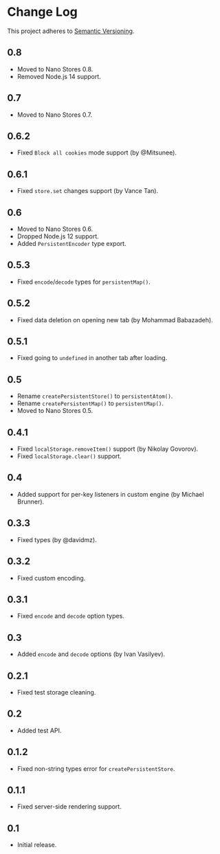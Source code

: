# Change Log
This project adheres to [Semantic Versioning](http://semver.org/).

## 0.8
* Moved to Nano Stores 0.8.
* Removed Node.js 14 support.

## 0.7
* Moved to Nano Stores 0.7.

## 0.6.2
* Fixed `Block all cookies` mode support (by @Mitsunee).

## 0.6.1
* Fixed `store.set` changes support (by Vance Tan).

## 0.6
* Moved to Nano Stores 0.6.
* Dropped Node.js 12 support.
* Added `PersistentEncoder` type export.

## 0.5.3
* Fixed `encode`/`decode` types for `persistentMap()`.

## 0.5.2
* Fixed data deletion on opening new tab (by Mohammad Babazadeh).

## 0.5.1
* Fixed going to `undefined` in another tab after loading.

## 0.5
* Rename `createPersistentStore()` to `persistentAtom()`.
* Rename `createPersistentMap()` to `persistentMap()`.
* Moved to Nano Stores 0.5.

## 0.4.1
* Fixed `localStorage.removeItem()` support (by Nikolay Govorov).
* Fixed `localStorage.clear()` support.

## 0.4
* Added support for per-key listeners in custom engine (by Michael Brunner).

## 0.3.3
* Fixed types (by @davidmz).

## 0.3.2
* Fixed custom encoding.

## 0.3.1
* Fixed `encode` and `decode` option types.

## 0.3
* Added `encode` and `decode` options (by Ivan Vasilyev).

## 0.2.1
* Fixed test storage cleaning.

## 0.2
* Added test API.

## 0.1.2
* Fixed non-string types error for `createPersistentStore`.

## 0.1.1
* Fixed server-side rendering support.

## 0.1
* Initial release.
